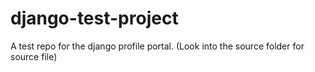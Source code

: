 # django-test-project
A test repo for the django profile portal.
(Look into the source folder for source file)
